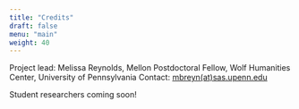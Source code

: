 ```yaml
---
title: "Credits"
draft: false
menu: "main"
weight: 40
---
```


Project lead: Melissa Reynolds, Mellon Postdoctoral Fellow, Wolf Humanities Center, University of Pennsylvania
Contact: [mbreyn(at)sas.upenn.edu](mailto:mbreyn@sas.upenn.edu)

Student researchers coming soon!
